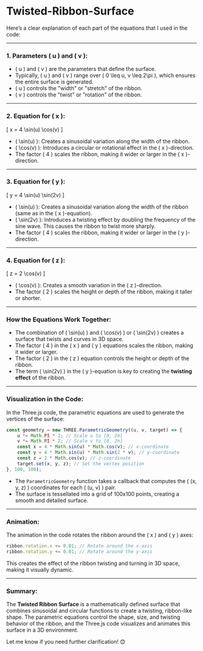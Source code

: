 # Twisted-Ribbon-Surface



Here’s a clear explanation of each part of the equations that I used in the code:

---

### 1. **Parameters \( u \) and \( v \):**
- \( u \) and \( v \) are the parameters that define the surface.
- Typically, \( u \) and \( v \) range over \( 0 \leq u, v \leq 2\pi \), which ensures the entire surface is generated.
- \( u \) controls the "width" or "stretch" of the ribbon.
- \( v \) controls the "twist" or "rotation" of the ribbon.

---

### 2. **Equation for \( x \):**
\[
x = 4 \sin(u) \cos(v)
\]
- \( \sin(u) \): Creates a sinusoidal variation along the width of the ribbon.
- \( \cos(v) \): Introduces a circular or rotational effect in the \( x \)-direction.
- The factor \( 4 \) scales the ribbon, making it wider or larger in the \( x \)-direction.

---

### 3. **Equation for \( y \):**
\[
y = 4 \sin(u) \sin(2v)
\]
- \( \sin(u) \): Creates a sinusoidal variation along the width of the ribbon (same as in the \( x \)-equation).
- \( \sin(2v) \): Introduces a twisting effect by doubling the frequency of the sine wave. This causes the ribbon to twist more sharply.
- The factor \( 4 \) scales the ribbon, making it wider or larger in the \( y \)-direction.

---

### 4. **Equation for \( z \):**
\[
z = 2 \cos(v)
\]
- \( \cos(v) \): Creates a smooth variation in the \( z \)-direction.
- The factor \( 2 \) scales the height or depth of the ribbon, making it taller or shorter.

---

### How the Equations Work Together:
- The combination of \( \sin(u) \) and \( \cos(v) \) or \( \sin(2v) \) creates a surface that twists and curves in 3D space.
- The factor \( 4 \) in the \( x \) and \( y \) equations scales the ribbon, making it wider or larger.
- The factor \( 2 \) in the \( z \) equation controls the height or depth of the ribbon.
- The term \( \sin(2v) \) in the \( y \)-equation is key to creating the **twisting effect** of the ribbon.

---

### Visualization in the Code:
In the Three.js code, the parametric equations are used to generate the vertices of the surface:

```javascript
const geometry = new THREE.ParametricGeometry((u, v, target) => {
    u *= Math.PI * 2; // Scale u to [0, 2π]
    v *= Math.PI * 2; // Scale v to [0, 2π]
    const x = 4 * Math.sin(u) * Math.cos(v); // x-coordinate
    const y = 4 * Math.sin(u) * Math.sin(2 * v); // y-coordinate
    const z = 2 * Math.cos(v); // z-coordinate
    target.set(x, y, z); // Set the vertex position
}, 100, 100);
```

- The `ParametricGeometry` function takes a callback that computes the \( (x, y, z) \) coordinates for each \( (u, v) \) pair.
- The surface is tessellated into a grid of 100x100 points, creating a smooth and detailed surface.

---

### Animation:
The animation in the code rotates the ribbon around the \( x \) and \( y \) axes:

```javascript
ribbon.rotation.x += 0.01; // Rotate around the x-axis
ribbon.rotation.y += 0.01; // Rotate around the y-axis
```

This creates the effect of the ribbon twisting and turning in 3D space, making it visually dynamic.

---

### Summary:
The **Twisted Ribbon Surface** is a mathematically defined surface that combines sinusoidal and circular functions to create a twisting, ribbon-like shape. The parametric equations control the shape, size, and twisting behavior of the ribbon, and the Three.js code visualizes and animates this surface in a 3D environment.

Let me know if you need further clarification! 😊
